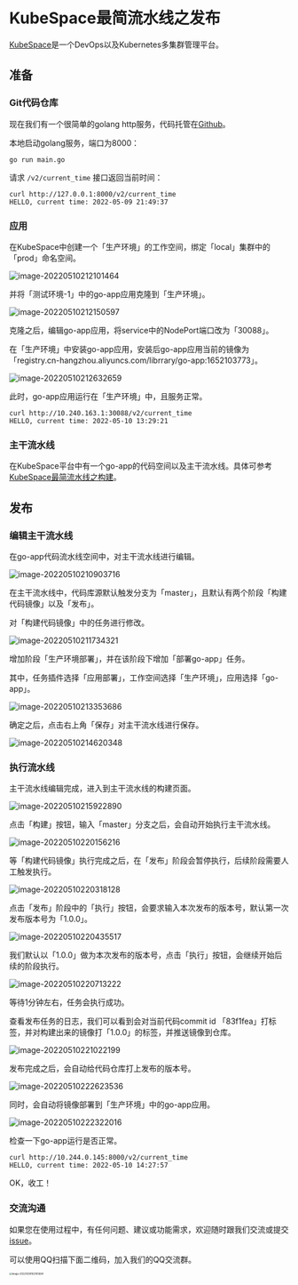 # KubeSpace最简流水线之发布

[KubeSpace](https://kubespace.cn)是一个DevOps以及Kubernetes多集群管理平台。

## 准备

### Git代码仓库

现在我们有一个很简单的golang http服务，代码托管在[Github](https://github.com/lzeen/go-app)。

本地启动golang服务，端口为8000：

```
go run main.go
```

请求 `/v2/current_time` 接口返回当前时间：

```
curl http://127.0.0.1:8000/v2/current_time
HELLO, current time: 2022-05-09 21:49:37
```

### 应用

在KubeSpace中创建一个「生产环境」的工作空间，绑定「local」集群中的「prod」命名空间。

![image-20220510212101464](images/release_add_prod_workspace.png)

并将「测试环境-1」中的go-app应用克隆到「生产环境」。

![image-20220510212150597](images/release_clone.png)

克隆之后，编辑go-app应用，将service中的NodePort端口改为「30088」。

在「生产环境」中安装go-app应用，安装后go-app应用当前的镜像为「registry.cn-hangzhou.aliyuncs.com/librrary/go-app:1652103773」。

![image-20220510212632659](images/release_prod_app.png)

此时，go-app应用运行在「生产环境」中，且服务正常。

```
curl http://10.240.163.1:30088/v2/current_time
HELLO, current time: 2022-05-10 13:29:21
```

### 主干流水线

在KubeSpace平台中有一个go-app的代码空间以及主干流水线。具体可参考[KubeSpace最简流水线之构建]()。

## 发布

### 编辑主干流水线

在go-app代码流水线空间中，对主干流水线进行编辑。

![image-20220510210903716](images/release_edit_list.png)

在主干流水线中，代码库源默认触发分支为「master」，且默认有两个阶段「构建代码镜像」以及「发布」。

对「构建代码镜像」中的任务进行修改。

![image-20220510211734321](images/release_edit_job.png)

增加阶段「生产环境部署」，并在该阶段下增加「部署go-app」任务。

其中，任务插件选择「应用部署」，工作空间选择「生产环境」，应用选择「go-app」。

![image-20220510213353686](images/release_deploy_app.png)

确定之后，点击右上角「保存」对主干流水线进行保存。

![image-20220510214620348](images/release_save_pipeline.png)

### 执行流水线

主干流水线编辑完成，进入到主干流水线的构建页面。

![image-20220510215922890](images/release_build_list.png)

点击「构建」按钮，输入「master」分支之后，会自动开始执行主干流水线。

![image-20220510220156216](images/release_build_exec.png)

等「构建代码镜像」执行完成之后，在「发布」阶段会暂停执行，后续阶段需要人工触发执行。

![image-20220510220318128](images/release_pause.png)

点击「发布」阶段中的「执行」按钮，会要求输入本次发布的版本号，默认第一次发布版本号为「1.0.0」。

![image-20220510220435517](images/release_version.png)

我们默认以「1.0.0」做为本次发布的版本号，点击「执行」按钮，会继续开始后续的阶段执行。

![image-20220510220713222](images/release_continue.png)

等待1分钟左右，任务会执行成功。

查看发布任务的日志，我们可以看到会对当前代码commit id 「83f1fea」打标签，并对构建出来的镜像打「1.0.0」的标签，并推送镜像到仓库。

![image-20220510221022199](images/release_log.png)

发布完成之后，会自动给代码仓库打上发布的版本号。

![image-20220510222623536](images/release_tag.png)

同时，会自动将镜像部署到「生产环境」中的go-app应用。

![image-20220510222322016](images/release_app_detail.png)

检查一下go-app运行是否正常。

```
curl http://10.244.0.145:8000/v2/current_time
HELLO, current time: 2022-05-10 14:27:57
```

OK，收工！

### 交流沟通

如果您在使用过程中，有任何问题、建议或功能需求，欢迎随时跟我们交流或提交[issue](https://github.com/kubespace/kubespace/issues)。

可以使用QQ扫描下面二维码，加入我们的QQ交流群。

<img src="/Users/tomlee/workspace/gitsource/kubespace.github.io/_mkdocs/docs/practice/images/qq-qrcode.png" alt="image-20220508162905664" style="zoom:30%;" />